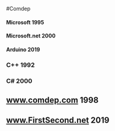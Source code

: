 #Comdep

#### Microsoft 1995
#### Microsoft.net 2000
#### Arduino 2019

### C++ 1992
### C#  2000

## www.comdep.com 1998
## www.FirstSecond.net 2019
